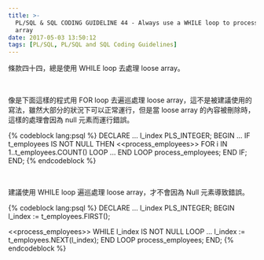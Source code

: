 ```yaml
---
title: >-
  PL/SQL & SQL CODING GUIDELINE 44 - Always use a WHILE loop to process a loose
  array
date: 2017-05-03 13:50:12
tags: [PL/SQL, PL/SQL and SQL Coding Guidelines]
---
```


條款四十四，總是使用 WHILE loop 去處理 loose array。  

<!-- More -->

<br/>


像是下面這樣的程式用 FOR loop 去遍巡處理 loose array，這不是被建議使用的寫法，雖然大部分的狀況下可以正常運行，但是當 loose array 的內容被刪除時，這樣的處理會因為 null 元素而運行錯誤。  

{% codeblock lang:psql %}
DECLARE 
  ...
  l_index PLS_INTEGER; 
BEGIN 
  ...
  IF t_employees IS NOT NULL THEN
    <<process_employees>>
    FOR i IN 1..t_employees.COUNT()
    LOOP
      ...
    END LOOP process_employees;
  END IF;
END;
{% endcodeblock %}

<br/>


建議使用 WHILE loop 遍巡處理 loose array，才不會因為 Null 元素導致錯誤。  

{% codeblock lang:psql %}
DECLARE 
  ...
  l_index PLS_INTEGER; 
BEGIN 
  l_index := t_employees.FIRST(); 

  <<process_employees>> 
  WHILE l_index IS NOT NULL 
  LOOP 
    ...
    l_index := t_employees.NEXT(l_index); 
  END LOOP process_employees; 
END;
{% endcodeblock %}